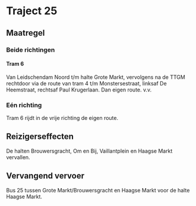 # Traject 25
## Maatregel
### Beide richtingen

#### Tram 6
Van Leidschendam Noord t/m halte Grote Markt, vervolgens na de TTGM rechtdoor via de route van tram 4 t/m Monstersestraat, linksaf De Heemstraat, rechtsaf Paul Krugerlaan. Dan eigen route. v.v.

### Eén richting
Tram 6 rijdt in de vrije richting de eigen route.

## Reizigerseffecten
De halten Brouwersgracht, Om en Bij, Vaillantplein en Haagse Markt vervallen.

## Vervangend vervoer
Bus 25 tussen Grote Markt/Brouwersgracht en Haagse Markt voor de halte Haagse Markt.